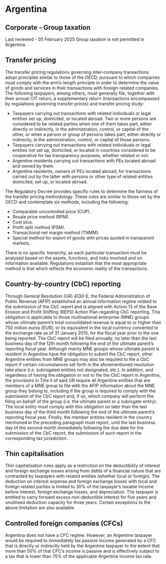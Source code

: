 # Argentina
## Corporate - Group taxation
Last reviewed - 05 February 2025
Group taxation is not permitted in Argentina.
## Transfer pricing
The transfer pricing regulations governing inter-company transactions adopt principles similar to those of the OECD, pursuant to which companies must comply with the arm’s-length principle in order to determine the value of goods and services in their transactions with foreign-related companies.
The following taxpayers, among others, must generally file, together with their annual CIT return, a supplementary return (transactions encompassed by regulations governing transfer prices) and transfer pricing study:
  * Taxpayers carrying out transactions with related individuals or legal entities set up, domiciled, or located abroad. Two or more persons are considered to be related parties when one of them takes part, either directly or indirectly, in the administration, control, or capital of the other, or when a person or group of persons takes part, either directly or indirectly, in the administration, control, or capital of those persons.
  * Taxpayers carrying out transactions with related individuals or legal entities not set up, domiciled, or located in countries considered to be cooperative for tax transparency purposes, whether related or not.
  * Argentine residents carrying out transactions with PEs located abroad and owned by them.
  * Argentine residents, owners of PEs located abroad, for transactions carried out by the latter with persons or other type of related entities domiciled, set up, or located abroad.


The Regulatory Decree provides specific rules to determine the fairness of the transfer pricing methodology. These rules are similar to those set by the OECD and contemplate six methods, including the following:
  * Comparable uncontrolled price (CUP).
  * Resale price method (RPM).
  * Cost plus.
  * Profit split method (PSM).
  * Transactional net margin method (TNMM).
  * Special method for export of goods with prices quoted in transparent markets.


There is no specific hierarchy, as each particular transaction must be analysed based on the assets, functions, and risks involved and on information available. Regulations establish that the most appropriate method is that which reflects the economic reality of the transactions.
## Country-by-country (CbC) reporting
Through General Resolution (GR) 4130-E, the Federal Administration of Public Revenue (AFIP) established an annual information regime related to the submission of the CbC report and is aligned with Action 13 of the Base Erosion and Profit Shifting (BEPS) Action Plan regarding CbC reporting.
This obligation is applicable to those multinational enterprise (MNE) groups whose ultimate parent’s total consolidated revenue is equal to or higher than 750 million euros (EUR), or its equivalent in the local currency converted to the exchange rate as of 31 January 2015, for the fiscal year prior to the one being reported. The CbC report will be filed annually, no later than the last business day of the 12th month following the end of the ultimate parent’s reporting fiscal year.
Although mainly MNE groups whose ultimate parent is resident in Argentina have the obligation to submit the CbC report, other Argentine entities from MNE groups may also be required to file a CbC report if certain circumstances set forth in the aforementioned resolution take place (i.e. subrogated entities not designated, etc.).
In addition, and regardless of having the obligation or not to file the CbC report in Argentina, the provisions in Title II of said GR require all Argentine entities that are members of a MNE group to file with the AFIP information about the MNE group they belong to, including if the group is required to comply with the submission of the CbC report and, if so, which company will perform the filing on behalf of the group (i.e. the ultimate parent or a subrogate entity). The local entity must comply with this obligation no later than the last business day of the third month following the end of the ultimate parent’s reporting fiscal year.
Finally, the member entities resident in the country mentioned in the preceding paragraph must report, until the last business day of the second month immediately following the due date for the submission of the CbC report, the submission of such report in the corresponding tax jurisdiction.
## Thin capitalisation
Thin capitalisation rules apply as a restriction on the deductibility of interest and foreign exchange losses arising from debts of a financial nature that are contracted by taxpayers with related entities (whether local or foreign).
The deduction on interest expense and foreign exchange losses with local and foreign related parties is limited to 30% of the taxpayer’s taxable income before interest, foreign exchange losses, and depreciation. The taxpayer is entitled to carry forward excess non-deductible interest for five years and unutilised deduction capacity for three years.
Certain exceptions to the above limitation are also available.
## Controlled foreign companies (CFCs)
Argentina does not have a CFC regime. However, an Argentine taxpayer would be required to immediately tax passive income generated by a CFC that is directly or indirectly held by the Argentine taxpayer to the extent that more than 50% of that CFC’s income is passive and is effectively subject to a tax that is lower than 75% of the applicable Argentine income tax rate.
